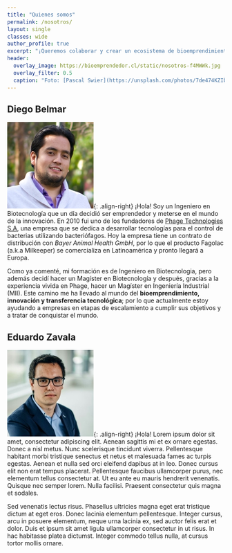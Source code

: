 ```yaml
---
title: "Quienes somos"
permalink: /nosotros/
layout: single
classes: wide
author_profile: true
excerpt: "¡Queremos colaborar y crear un ecosistema de bioemprendimiento!"
header:
  overlay_image: https://bioemprendedor.cl/static/nosotros-f4MWWk.jpg
  overlay_filter: 0.5
  caption: "Foto: [Pascal Swier](https://unsplash.com/photos/7de474KZIbs) @ Unsplash"
---
```


## Diego Belmar
![Diego Belmar](/assets/img/avatar-diego-200.jpg){: .align-right} ¡Hola! Soy un Ingeniero en Biotecnología que un día decidió ser emprendedor y meterse en el mundo de la innovación. En 2010 fui uno de los fundadores de [Phage Technologies S.A](https://pht.cl), una empresa que se dedica a desarrollar tecnologías para el control de bacterias utilizando bacteriófagos. Hoy la empresa tiene un contrato de distribución con _Bayer Animal Health GmbH_, por lo que el producto Fagolac (a.k.a Milkeeper) se comercializa en Latinoamérica y pronto llegará a Europa.

Como ya comenté, mi formación es de Ingeniero en Biotecnologia, pero además decidí hacer un Magíster en Biotecnología y después, gracias a la experiencia vivida en Phage, hacer un Magíster en Ingeniería Industrial (MII). Este camino me ha llevado al mundo del **bioemprendimiento, innovación y transferencia tecnológica**; por lo que actualmente estoy ayudando a empresas en etapas de escalamiento a cumplir sus objetivos y a tratar de conquistar el mundo.

## Eduardo Zavala
![Eduardo Zavala](/assets/img/avatar-eduardo-200.jpg){: .align-right} ¡Hola!  Lorem ipsum dolor sit amet, consectetur adipiscing elit. Aenean sagittis mi et ex ornare egestas. Donec a nisl metus. Nunc scelerisque tincidunt viverra. Pellentesque habitant morbi tristique senectus et netus et malesuada fames ac turpis egestas. Aenean et nulla sed orci eleifend dapibus at in leo. Donec cursus elit non erat tempus placerat. Pellentesque faucibus ullamcorper purus, nec elementum tellus consectetur at. Ut eu ante eu mauris hendrerit venenatis. Quisque nec semper lorem. Nulla facilisi. Praesent consectetur quis magna et sodales.

Sed venenatis lectus risus. Phasellus ultricies magna eget erat tristique dictum at eget eros. Donec lacinia elementum pellentesque. Integer cursus, arcu in posuere elementum, neque urna lacinia ex, sed auctor felis erat et dolor. Duis et ipsum sit amet ligula ullamcorper consectetur in ut risus. In hac habitasse platea dictumst. Integer commodo tellus nulla, at cursus tortor mollis ornare.

